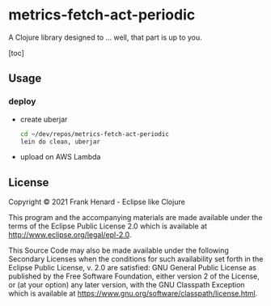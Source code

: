 # metrics-fetch-act-periodic

A Clojure library designed to ... well, that part is up to you.

[toc]

## Usage

### deploy

- create uberjar

    ```bash
    cd ~/dev/repos/metrics-fetch-act-periodic
    lein do clean, uberjar
    ```

- upload on AWS Lambda

## License

Copyright © 2021 Frank Henard - Eclipse like Clojure

This program and the accompanying materials are made available under the
terms of the Eclipse Public License 2.0 which is available at
http://www.eclipse.org/legal/epl-2.0.

This Source Code may also be made available under the following Secondary
Licenses when the conditions for such availability set forth in the Eclipse
Public License, v. 2.0 are satisfied: GNU General Public License as published by
the Free Software Foundation, either version 2 of the License, or (at your
option) any later version, with the GNU Classpath Exception which is available
at https://www.gnu.org/software/classpath/license.html.
